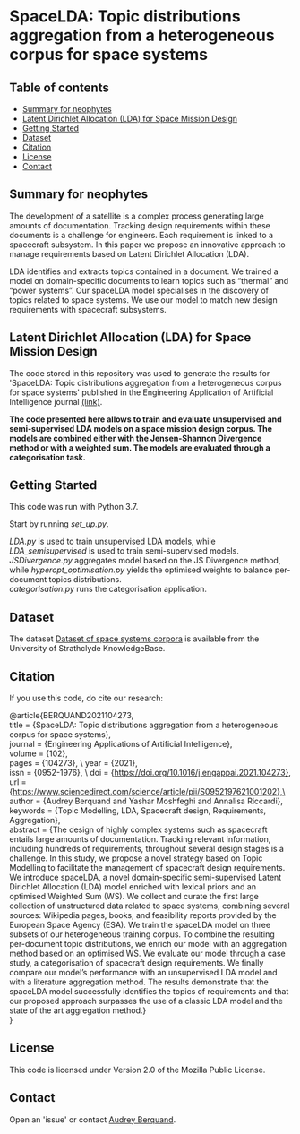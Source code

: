 # SpaceLDA: Topic distributions aggregation from a heterogeneous corpus for space systems

## Table of contents
* [Summary for neophytes](#summary)
* [Latent Dirichlet Allocation (LDA) for Space Mission Design ](#LDA)
* [Getting Started](#start)
* [Dataset](#dataset)
* [Citation](#cite)
* [License](#lic)
* [Contact](#con)

## Summary for neophytes
The development of a satellite is a complex process generating large amounts of documentation. Tracking design requirements within these documents is a challenge for engineers. Each requirement is linked to a spacecraft subsystem. In this paper we propose an innovative approach to manage requirements based on Latent Dirichlet Allocation (LDA).

LDA identifies and extracts topics contained in a document. We trained a model on domain-specific documents to learn topics such as “thermal” and “power systems”. Our spaceLDA model specialises in the discovery of topics related to space systems. We use our model to match new design requirements with spacecraft subsystems.

## Latent Dirichlet Allocation (LDA) for Space Mission Design 
The code stored in this repository was used to generate the results for 'SpaceLDA: Topic distributions aggregation from a heterogeneous corpus for space systems' published in the Engineering Application of Artificial Intelligence journal [(link)](https://www.sciencedirect.com/science/article/abs/pii/S0952197621001202).

**The code presented here allows to train and evaluate unsupervised and semi-supervised LDA models on a space mission design corpus. The models are combined either with the Jensen-Shannon Divergence method or with a weighted sum. The models are evaluated through a categorisation task.**
 
## Getting Started
This code was run with Python 3.7. 

Start by running *set_up.py*.
 
*LDA.py* is used to train unsupervised LDA models, while *LDA_semisupervised* is used to train semi-supervised models. \
*JSDivergence.py* aggregates model based on the JS Divergence method, while *hyperopt_optimisation.py* yields the optimised weights to balance per-document topics distributions.\
*categorisation.py* runs the categorisation application.

## Dataset
The dataset [Dataset of space systems corpora](https://doi.org/10.15129/8e1c3353-ccbe-4835-b4f9-bffd6b5e058b) is available from the University of Strathclyde KnowledgeBase.


## Citation
If you use this code, do cite our research:

@article{BERQUAND2021104273, \
title = {SpaceLDA: Topic distributions aggregation from a heterogeneous corpus for space systems}, \
journal = {Engineering Applications of Artificial Intelligence}, \
volume = {102}, \
pages = {104273}, \ 
year = {2021}, \
issn = {0952-1976}, \ 
doi = {https://doi.org/10.1016/j.engappai.2021.104273}, \
url = {https://www.sciencedirect.com/science/article/pii/S0952197621001202},\
author = {Audrey Berquand and Yashar Moshfeghi and Annalisa Riccardi},\
keywords = {Topic Modelling, LDA, Spacecraft design, Requirements, Aggregation},\
abstract = {The design of highly complex systems such as spacecraft entails large amounts of documentation. Tracking relevant information, including hundreds of requirements, throughout several design stages is a challenge. In this study, we propose a novel strategy based on Topic Modelling to facilitate the management of spacecraft design requirements. We introduce spaceLDA, a novel domain-specific semi-supervised Latent Dirichlet Allocation (LDA) model enriched with lexical priors and an optimised Weighted Sum (WS). We collect and curate the first large collection of unstructured data related to space systems, combining several sources: Wikipedia pages, books, and feasibility reports provided by the European Space Agency (ESA). We train the spaceLDA model on three subsets of our heterogeneous training corpus. To combine the resulting per-document topic distributions, we enrich our model with an aggregation method based on an optimised WS. We evaluate our model through a case study, a categorisation of spacecraft design requirements. We finally compare our model’s performance with an unsupervised LDA model and with a literature aggregation method. The results demonstrate that the spaceLDA model successfully identifies the topics of requirements and that our proposed approach surpasses the use of a classic LDA model and the state of the art aggregation method.}\
}

## License
This code is licensed under Version 2.0 of the Mozilla Public License.

## Contact
Open an 'issue' or contact [Audrey Berquand](mailto:audrey.berquand@strath.ac.uk).

